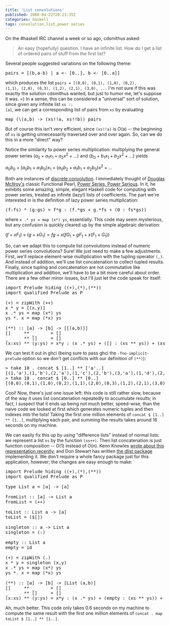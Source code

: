```yaml
---
title: 'List convolutions'
published: 2008-04-22T20:23:35Z
categories: haskell
tags: convolution,list,power series
---
```


On the #haskell IRC channel a week or so ago, cdsmithus asked:

<blockquote>
An easy (hopefully) question.  I have an infinite list.  How do I get a list of ordered pairs of stuff from the first list?
</blockquote>

Several people suggested variations on the following theme:

<pre>
pairs = [(b,a-b) | a &lt;- [0..], b &lt;- [0..a]]
</pre>

which produces the list <code>pairs = [(0,0), (0,1), (1,0), (0,2), (1,1), (2,0), (0,3), (1,2), (2,1), (3,0), ...</code> I'm not sure if this was exactly the solution cdsmithus wanted, but just to humor me, let's suppose it was. =)  In a sense, this can be considered a "universal" sort of solution, since given any infinite list <code>xs :: [a]</code>, we can get a corresponding list of pairs from <code>xs</code> by evaluating

<pre>
map (\(a,b) -&gt; (xs!!a, xs!!b)) pairs
</pre>

But of course this isn't very efficient, since <code>(xs!!a)</code> is O(a) -- the beginning of <code>xs</code> is getting unnecessarily traversed over and over again. So, can we do this in a more "direct" way?

Notice the similarity to power series multiplication: multiplying the general power series $(a_0 + a_1x_1 + a_2x^2 + \dots)$ and $(b_0 + b_1x_1 + b_2x^2 + \dots)$ yields

$a_0b_0 + (a_0b_1 + a_1b_0)x_1 + (a_0b_2 + a_1b_1 + a_2b_0)x^2 + \dots$

Both are instances of <a href="https://secure.wikimedia.org/wikipedia/en/wiki/Convolution#Discrete_convolution">discrete convolution</a>.  I immediately thought of <a href="http://www.cs.dartmouth.edu/~doug/">Douglas McIlroy's</a> classic Functional Pearl, <a href="http://citeseer.ist.psu.edu/101898.html">Power Series, Power Serious</a>.  In it, he exhibits some amazing, simple, elegant Haskell code for computing with power series, treated as infinite (lazy!) lists of coefficients.  The part we're interested in is the definition of lazy power series multiplication:

<pre>
(f:fs) * (g:gs) = f*g : (f.*gs + g.*fs + (0 : fs*gs))
</pre>

where <code>x .* ys = map (x*) ys</code>, essentially.  This code may seem mysterious, but any confusion is quickly cleared up by the simple algebraic derivation:

$(f + xF_1) \times (g + xG_1) = fg + x(fG_1 + gF_1 + x(F_1 \times G_1))$

So, can we adapt this to compute list convolutions instead of numeric power series convolutions? Sure!  We just need to make a few adjustments.  First, we'll replace element-wise multiplication with the tupling operator <code>(,)</code>.  And instead of addition, we'll use list concatenation to collect tupled results.  Finally, since tupling and concatenation are not commutative like multiplication and addition, we'll have to be a bit more careful about order.  There are a few other minor issues, but I'll just let the code speak for itself:

<pre>
import Prelude hiding ((+),(*),(**))
import qualified Prelude as P

(+) = zipWith (++)
x * y = [(x,y)]
x .* ys = map (x*) ys
ys *. x = map (*x) ys

(**) :: [a] -&gt; [b] -&gt; [[(a,b)]]
[]     ** _      = []
_      ** []     = []
(x:xs) ** (y:ys) = x*y : (x .* ys) + ([] : (xs ** ys)) + (xs *. y)
</pre>

We can test it out in ghci (being sure to pass ghci the <code>-fno-implicit-prelude</code> option so we don't get conflicts with our definition of <code>(**)</code>):

<pre>
&gt; take 10 . concat $ [1..] ** ['a'..]
[(1,'a'),(1,'b'),(2,'a'),(1,'c'),(2,'b'),(3,'a'),(1,'d'),(2,'c'),(3,'b'),(4,'a')]
&gt; take 10 . concat $ [0..] ** [0..]
[(0,0),(0,1),(1,0),(0,2),(1,1),(2,0),(0,3),(1,2),(2,1),(3,0)]
</pre>

Cool!  Now, there's just one issue left: this code is still rather slow, because of the way it uses list concatenation repeatedly to accumulate results; in fact, I suspect that it ends up being not much better, speed-wise, than the naive code we looked at first which generates numeric tuples and then indexes into the lists! Taking the first one million elements of <code>concat $ [1..] ** [1..]</code>, multiplying each pair, and summing the results takes around 16 seconds on my machine.

We can easily fix this up by using "difference lists" instead of normal lists: we represent a list <code>xs</code> by the function <code>(xs++)</code>.  Then list concatenation is just function composition -- O(1) instead of O(n).  Kenn Knowles <a href="http://www.kennknowles.com/blog/2008/04/16/drawing-fractals-in-haskell-with-a-cursor-graphics-dsel-and-a-cute-list-representation/">wrote about this representation recently</a>, and Don Stewart has written <a href="http://hackage.haskell.org/cgi-bin/hackage-scripts/package/dlist">the dlist package</a> implementing it.  We don't require a whole fancy package just for this application, however; the changes are easy enough to make:

<pre>
import Prelude hiding ((+),(*),(**))
import qualified Prelude as P

type List a = [a] -&gt; [a]

fromList :: [a] -&gt; List a
fromList = (++)

toList :: List a -&gt; [a]
toList = ($[])

singleton :: a -&gt; List a
singleton = (:)

empty :: List a
empty = id

(+) = zipWith (.)
x * y = singleton (x,y)
x .* ys = map (x*) ys
ys *. x = map (*x) ys

(**) :: [a] -&gt; [b] -&gt; [List (a,b)]
[]     ** _      = []
_      ** []     = []
(x:xs) ** (y:ys) = x*y : (x .* ys) + (empty : (xs ** ys)) + (xs *. y)
</pre>

Ah, much better.  This code only takes 0.6 seconds on my machine to compute the same result with the first one million elements of <code>concat . map toList $ [1..] ** [1..]</code>.  

